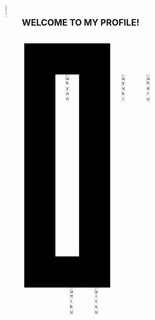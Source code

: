 <img  align="left" src="https://github.com/user-attachments/assets/9243329e-00a0-4a8f-9a04-41dd2951d32c" width="10%" title="welcome_icon">   

# WELCOME TO MY PROFILE!

<br/>

<p align="center" width = "100%">
    <img src="https://github.com/user-attachments/assets/716e8b88-e1fa-4add-9b9d-b8676cdbfdf3" width="15%" title="kyon" style="border: 100px solid black;">
    <img src="https://github.com/user-attachments/assets/c0094b42-3da4-4dd4-b278-4eb21e294fd1" width="15%" title="yuki_nagato" border="0">
    <img src="https://github.com/user-attachments/assets/51549b96-58c0-42f1-bef3-02edd3ba13e8" width="15%" title="haruhi_suzumiya">
    <img src="https://github.com/user-attachments/assets/5bfb5a5b-8543-47d3-85b2-c86b8384bd7f" width="15%" title="mikuru_asahina">
    <img src="https://github.com/user-attachments/assets/4845a537-bdbc-41e5-b06b-a3682f909ebe" width="15%" title="itsuki_koizumi">
</p>







